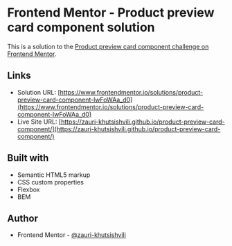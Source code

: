 # Frontend Mentor - Product preview card component solution

This is a solution to the [Product preview card component challenge on Frontend Mentor](https://www.frontendmentor.io/challenges/product-preview-card-component-GO7UmttRfa).

## Links

- Solution URL: [https://www.frontendmentor.io/solutions/product-preview-card-component-lwFoWAa_d0](https://www.frontendmentor.io/solutions/product-preview-card-component-lwFoWAa_d0)
- Live Site URL: [https://zauri-khutsishvili.github.io/product-preview-card-component/](https://zauri-khutsishvili.github.io/product-preview-card-component/)

## Built with

- Semantic HTML5 markup
- CSS custom properties
- Flexbox
- BEM

## Author

- Frontend Mentor - [@zauri-khutsishvili](https://www.frontendmentor.io/profile/zauri-khutsishvili)
